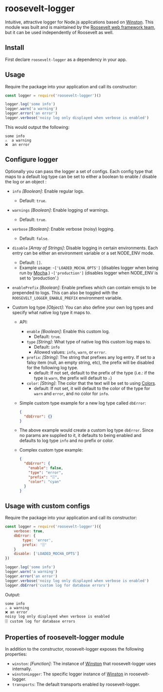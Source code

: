 # roosevelt-logger

Intuitive, attractive logger for Node.js applications based on [Winston](https://github.com/winstonjs/winston). This module was built and is maintained by the [Roosevelt web framework team](https://github.com/rooseveltframework/roosevelt), but it can be used independently of Roosevelt as well.

## Install

First declare `roosevelt-logger` as a dependency in your app.

## Usage

Require the package into your application and call its constructor:

```js
const logger = require('roosevelt-logger')()

logger.log('some info')
logger.warn('a warning')
logger.error('an error')
logger.verbose('noisy log only displayed when verbose is enabled')
```

This would output the following:

```
some info
⚠️  a warning
❌  an error
```

## Configure logger

Optionally you can pass the logger a set of configs. Each config type that maps to a default log type can be set to either a boolean to enable / disable the log or an object :

- `info` *[Boolean]*: Enable regular logs.

  - Default: `true`.

- `warnings` *[Boolean]*: Enable logging of warnings.

  - Default: `true`.

- `verbose` *[Boolean]*: Enable verbose (noisy) logging.

  - Default: `false`.

- `disable` *[Array of Strings]*: Disable logging in certain environments. Each entry can be either an environment variable or a set NODE_ENV mode.

  - Default: `[]`.
  - Example usage:
    -`['LOADED_MOCHA_OPTS']` (disables logger when being run by [Mocha](https://mochajs.org/).)
    -`['production']` (disables logger when NODE_ENV is set to 'production'.)

- `enablePrefix` *[Boolean]*: Enable prefixes which can contain emojis to be prepended to logs. This can also be toggled with the `ROOSEVELT_LOGGER_ENABLE_PREFIX` environment variable.

- Custom log type *[Object]*: You can also define your own log types and specify what native log type it maps to.

  - API:

    - `enable` *[Boolean]*: Enable this custom log.
      - Default:  `true`.
    - `type` *[String]*: What type of native log this custom log maps to.
      - Default: `info`
      - Allowed values: `info`, `warn`, or `error`.
    - `prefix`: *[String]*: The string that prefixes any log entry. If set to a falsy item (null, an empty string, etc), the prefix will be disabled for the following log type.
      - default: If not set, default to the prefix of the type (i.e.: if the type is `warn`, the prefix will default to `⚠️`)
    - `color`: *[String]*: The color that the text will be set to using [Colors](https://www.npmjs.com/package/colors).
      - default: If not set, it will default to the color of the type for `warn` and `error`, and no color for `info`.

  - Simple custom type example for a new log type called `dbError`:

    ```json
    {
      "dbError": {}
    }
    ```

  - The above example would create a custom log type `dbError`. Since no params are supplied to it, it defaults to being enabled and defaults to log type `info` and no prefix or color.

  - Complex custom type example:

    ```json
    {
      "dbError": {
        "enable": false,
        "type": "error",
        "prefix": "🗄",
        "color": "cyan"
      }
    }
    ```

## Usage with custom configs

Require the package into your application and call its constructor:

```js
const logger = require('roosevelt-logger')({
    verbose: true,
    dbError: {
        type: 'error',
        prefix: '🗄'
    }
    disable: ['LOADED_MOCHA_OPTS']
})

logger.log('some info')
logger.warn('a warning')
logger.error('an error')
logger.verbose('noisy log only displayed when verbose is enabled')
logger.dbError('custom log for database errors')
```

Output:

```
some info
⚠️ a warning
❌ an error
noisy log only displayed when verbose is enabled
🗄 custom log for database errors
```

## Properties of roosevelt-logger module

In addition to the constructor, roosevelt-logger exposes the following properties:

* `winston`: *[Function]*: The instance of [Winston](https://www.npmjs.com/package/winston) that roosevelt-logger uses internally.
* `winstonLogger`: The specific logger instance of [Winston](https://www.npmjs.com/package/winston) in roosevelt-logger.
* `transports`: The default transports enabled by roosevelt-logger.